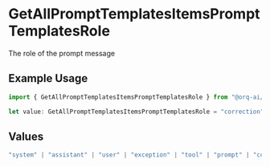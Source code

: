 # GetAllPromptTemplatesItemsPromptTemplatesRole

The role of the prompt message

## Example Usage

```typescript
import { GetAllPromptTemplatesItemsPromptTemplatesRole } from "@orq-ai/node/models/operations";

let value: GetAllPromptTemplatesItemsPromptTemplatesRole = "correction";
```

## Values

```typescript
"system" | "assistant" | "user" | "exception" | "tool" | "prompt" | "correction" | "expected_output"
```